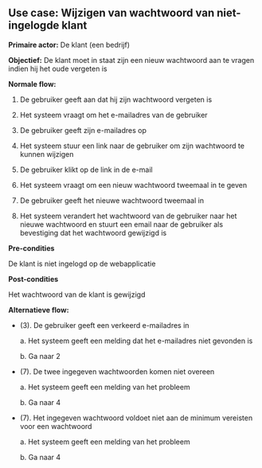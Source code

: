 ## Use case: Wijzigen van wachtwoord van niet-ingelogde klant

**Primaire actor:** De klant (een bedrijf)

**Objectief:** De klant moet in staat zijn een nieuw wachtwoord aan te vragen
indien hij het oude vergeten is

**Normale flow:**

1.  De gebruiker geeft aan dat hij zijn wachtwoord vergeten is

2.  Het systeem vraagt om het e-mailadres van de gebruiker

3.  De gebruiker geeft zijn e-mailadres op

4.  Het systeem stuur een link naar de gebruiker om zijn wachtwoord te kunnen
    wijzigen

5.  De gebruiker klikt op de link in de e-mail

6.  Het systeem vraagt om een nieuw wachtwoord tweemaal in te geven

7.  De gebruiker geeft het nieuwe wachtwoord tweemaal in

8.  Het systeem verandert het wachtwoord van de gebruiker naar het nieuwe
    wachtwoord en stuurt een email naar de gebruiker als bevestiging dat het
    wachtwoord gewijzigd is

**Pre-condities**

De klant is niet ingelogd op de webapplicatie

**Post-condities**

Het wachtwoord van de klant is gewijzigd

**Alternatieve flow:**

* (3). De gebruiker geeft een verkeerd e-mailadres in

  a. Het systeem geeft een melding dat het e-mailadres niet gevonden is

  b. Ga naar 2

* (7). De twee ingegeven wachtwoorden komen niet overeen

  a. Het systeem geeft een melding van het probleem

  b. Ga naar 4

* (7). Het ingegeven wachtwoord voldoet niet aan de minimum vereisten voor een
    wachtwoord

  a. Het systeem geeft een melding van het probleem
 
  b. Ga naar 4
